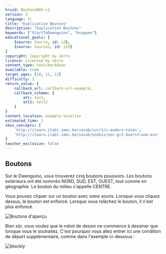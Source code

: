 ```yaml
---
hruid: BoutonsWGS-v1
version: 3
language: fr
title: "Explication Boutons"
description: "Explication Boutons"
keywords: ["StartToDwenguino", "knoppen"]
educational_goals: [
    {source: Source, id: id}, 
    {source: Source2, id: id2}
]
copyright: Copyright by Jerro
licence: Licenced by Jerro
content_type: text/markdown
available: true
target_ages: [10, 11, 12]
difficulty: 3
return_value: {
    callback_url: callback-url-example,
    callback_schema: {
        att: test,
        att2: test2
    }
}
content_location: example-location
estimated_time: 1
skos_concepts: [
    'http://ilearn.ilabt.imec.be/vocab/curr1/c-andere-talen', 
    'http://ilearn.ilabt.imec.be/vocab/ondniv/sec-gr2-doorstroom-aso'
]
teacher_exclusive: false
---
```

## Boutons

Sur le Dwenguino, vous trouverez cinq boutons poussoirs. Les boutons extérieurs ont été nommés NORD, SUD, EST, OUEST, tout comme en géographie. Le bouton du milieu s'appelle CENTRE.

Vous pouvez cliquer sur un bouton avec votre souris. Lorsque vous cliquez dessus, le bouton est enfoncé. Lorsque vous relâchez le bouton, il n'est plus enfoncé.

![](embed/Buttons.png "Boutons d'aperçu")

Bien sûr, vous voulez que le robot de dessin ne commence à dessiner que lorsque vous le souhaitez. C'est pourquoi vous allez entrer ici une condition de départ supplémentaire, comme dans l'exemple ci-dessous :

![blockly](@learning-object/KNOP-v1/fr/3)